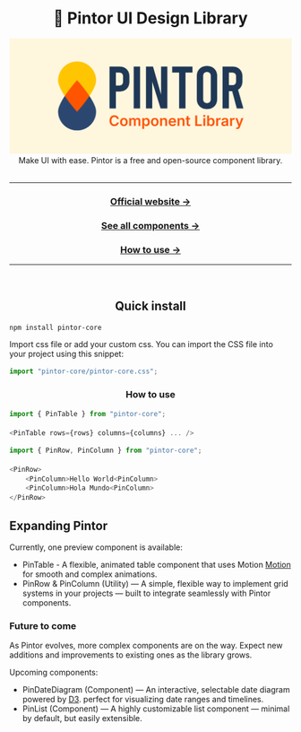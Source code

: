 <div align="center">
<h1 align="center">🎨 Pintor UI Design Library</h1>
<a href="https://pintor.io"><img src="https://raw.githubusercontent.com/dennisbus90/pintor-core/refs/heads/main/public/pintor-library_2x.png" alt="Pintor: React UI Library" style="max-width:100%;" width="600"></a>

</div>

<div align="center">
Make UI with ease. Pintor is a free and open-source component library.
</div>
<br />

---

<div align="center">

### [Official website →](https://pintor.io/)

### [See all components →](https://pintor.io/components/)

### [How to use →](https://pintor.io/docs/install/)

</div>

---

<br />
<h2 align="center">Quick install</h2>

```
npm install pintor-core
```

Import css file or add your custom css. You can import the CSS file into your project using this snippet:

```js
import "pintor-core/pintor-core.css";
```

<h3 align="center">How to use</h3>

```js
import { PinTable } from "pintor-core";

<PinTable rows={rows} columns={columns} ... />
```

```js
import { PinRow, PinColumn } from "pintor-core";

<PinRow>
    <PinColumn>Hello World<PinColumn>
    <PinColumn>Hola Mundo<PinColumn>
</PinRow>
```


## Expanding Pintor

Currently, one preview component is available:

- PinTable - A flexible, animated table component that uses Motion [Motion](https://https://motion.dev/) for smooth and complex animations.
- PinRow & PinColumn (Utility) — A simple, flexible way to implement grid systems in your projects — built to integrate seamlessly with Pintor components.

### Future to come

As Pintor evolves, more complex components are on the way. Expect new additions and improvements to existing ones as the library grows.

Upcoming components:

- PinDateDiagram (Component) — An interactive, selectable date diagram powered by [D3](https://https://d3js.org/). perfect for visualizing date ranges and timelines.
- PinList (Component) — A highly customizable list component — minimal by default, but easily extensible.
